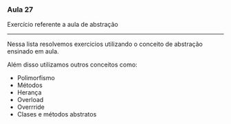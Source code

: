 ### Aula 27

 Exercício referente a aula de abstração

---------------------------------------------
Nessa lista resolvemos exercicios utilizando o conceito de abstração ensinado em aula.

Além disso utilizamos outros conceitos como:

- Polimorfismo
- Métodos 
- Herança 
- Overload
- Overrride
- Clases e métodos abstratos

